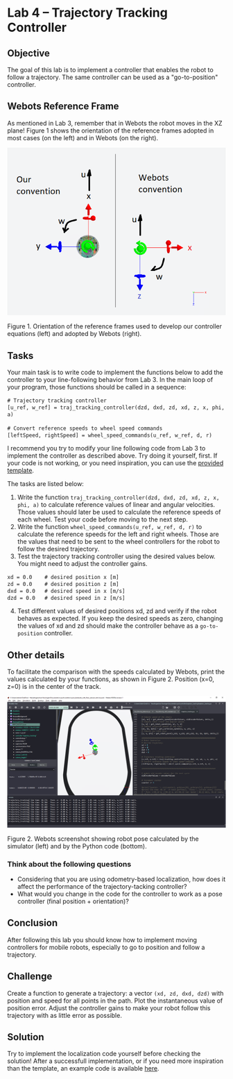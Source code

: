# Lab 4 – Trajectory Tracking Controller

## Objective
The goal of this lab is to implement a controller that enables the robot to follow a trajectory. The same controller can be used as a "go-to-position" controller. 

## Webots Reference Frame
As mentioned in Lab 3, remember that in Webots the robot moves in the XZ plane! Figure 1 shows the orientation of the reference frames adopted in most cases (on the left) and in Webots (on the right). 

![Webots Reference Frame](/Lab3/Reference_frame_convention.png) 

Figure 1. Orientation of the reference frames used to develop our controller equations (left) and adopted by Webots (right).

## Tasks
Your main task is to write code to implement the functions below to add the controller to your line-following behavior from Lab 3. In the main loop of your program, those functions should be called in a sequence:

```
# Trajectory tracking controller
[u_ref, w_ref] = traj_tracking_controller(dzd, dxd, zd, xd, z, x, phi, a)

# Convert reference speeds to wheel speed commands
[leftSpeed, rightSpeed] = wheel_speed_commands(u_ref, w_ref, d, r)
```

I recommend you try to modify your line following code from Lab 3 to implement the controller as described above. Try doing it yourself, first. If your code is not working, or you need inspiration, you can use the [provided template](/Lab4/lab4_template.py). 

The tasks are listed below:

1. Write the function `traj_tracking_controller(dzd, dxd, zd, xd, z, x, phi, a)` to calculate reference values of linear and angular velocities. Those values should later be used to calculate the reference speeds of each wheel. Test your code before moving to the next step.
2. Write the function `wheel_speed_commands(u_ref, w_ref, d, r)` to calculate the reference speeds for the left and right wheels. Those are the values that need to be sent to the wheel controllers for the robot to follow the desired trajectory.
3. Test the trajectory tracking controller using the desired values below. You might need to adjust the controller gains.
```
xd = 0.0	# desired position x [m]
zd = 0.0	# desired position z [m]
dxd = 0.0	# desired speed in x [m/s]
dzd = 0.0	# desired speed in z [m/s]
```
4. Test different values of desired positions xd, zd and verify if the robot behaves as expected. If you keep the desired speeds as zero, changing the values of xd and zd should make the controller behave as a `go-to-position` controller. 


## Other details

To facilitate the comparison with the speeds calculated by Webots, print the values calculated by your functions, as shown in Figure 2. Position (x=0, z=0) is in the center of the track.

![Robot pose in Webots](/Lab4/Webots_screenshot_line_following_world.png)

Figure 2. Webots screenshot showing robot pose calculated by the simulator (left) and by the Python code (bottom).


### Think about the following questions

* Considering that you are using odometry-based localization, how does it affect the performance of the trajectory-tacking controller?
* What would you change in the code for the controller to work as a pose controller (final position + orientation)?

## Conclusion
After following this lab you should know how to implement moving controllers for mobile robots, especially to go to position and follow a trajectory.

## Challenge
Create a function to generate a trajectory: a vector `(xd, zd, dxd, dzd)` with position and speed for all points in the path. Plot the instantaneous value of position error. Adjust the controller gains to make your robot follow this trajectory with as little error as possible. 

## Solution
Try to implement the localization code yourself before checking the solution! After a successfull implementation, or if you need more inspiration than the template, an example code is available [here](/Lab4/trajecory_tracking_controller.py).
